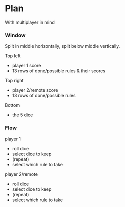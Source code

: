 # Plan

With multiplayer in mind

### Window

Split in middle horizontally, split below middle vertically.

Top left
- player 1 score
- 13 rows of done/possible rules & their scores

Top right
- player 2/remote score
- 13 rows of done/possible rules

Bottom
- the 5 dice

### Flow

player 1
- roll dice
- select dice to keep
- (repeat)
- select which rule to take

player 2/remote
- roll dice
- select dice to keep
- (repeat)
- select which rule to take

